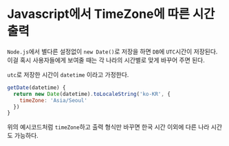 # Javascript에서 TimeZone에 따른 시간 출력

`Node.js`에서 별다른 설정없이 `new Date()`로 저장을 하면 `DB`에 `UTC`시간이 저장된다. 이걸 혹시 사용자들에게 보여줄 때는 각 나라의 시간별로 맞게 바꾸어 주면 된다.

`utc`로 저장한 시간이 `datetime` 이라고 가정한다.

```javascript
getDate(datetime) {
  return new Date(datetime).toLocaleString('ko-KR', {
    timeZone: 'Asia/Seoul'
  })
}
```
위의 예시코드처럼 `timeZone`하고 출력 형식만 바꾸면 한국 시간 이외에 다른 나라 시간도 가능하다.